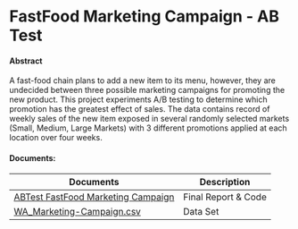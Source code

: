 # FastFood Marketing Campaign - AB Test

#### Abstract
A fast-food chain plans to add a new item to its menu, however, they are undecided between three possible marketing campaigns for promoting the new product. This project experiments A/B testing to determine which promotion has the greatest effect of sales. The data contains record of weekly sales of the new item exposed in several randomly selected markets (Small, Medium, Large Markets) with 3 different promotions applied at each location over four weeks.

#### Documents:
| Documents | Description |
|-----------|-------------|
|[ABTest FastFood Marketing Campaign](https://github.com/Sperodvd/ABTest-FastFood-Marketing-Campaign/blob/main/Fast%20Food%20Marketing%20Campaign%20-%20(AB%20Testing).ipynb) | Final Report & Code |
|[WA_Marketing-Campaign.csv](https://github.com/Sperodvd/Capstone-Project-II/tree/main/data/sign_mnist_train) | Data Set |
